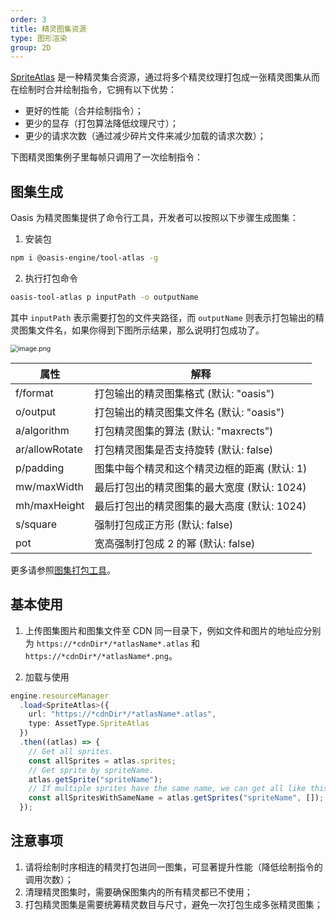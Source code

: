 ```yaml
---
order: 3
title: 精灵图集资源
type: 图形渲染
group: 2D
---
```


[SpriteAtlas](${api}core/SpriteAtlas) 是一种精灵集合资源，通过将多个精灵纹理打包成一张精灵图集从而在绘制时合并绘制指令，它拥有以下优势：

- 更好的性能（合并绘制指令）；
- 更少的显存（打包算法降低纹理尺寸）；
- 更少的请求次数（通过减少碎片文件来减少加载的请求次数）；

下图精灵图集例子里每帧只调用了一次绘制指令：

<playground src="sprite-atlas.ts"></playground>

## 图集生成

Oasis 为精灵图集提供了命令行工具，开发者可以按照以下步骤生成图集：

1. 安装包

```bash
npm i @oasis-engine/tool-atlas -g
```

2. 执行打包命令

```bash
oasis-tool-atlas p inputPath -o outputName
```

其中 `inputPath` 表示需要打包的文件夹路径，而 `outputName` 则表示打包输出的精灵图集文件名，如果你得到下图所示结果，那么说明打包成功了。

<img src="https://gw.alipayobjects.com/mdn/rms_7c464e/afts/img/A*UhLBRpt9SwAAAAAAAAAAAAAAARQnAQ" alt="image.png" style="zoom:75%;" />

| 属性           | 解释                                         |
| -------------- | -------------------------------------------- |
| f/format       | 打包输出的精灵图集格式 (默认: "oasis")       |
| o/output       | 打包输出的精灵图集文件名 (默认: "oasis")     |
| a/algorithm    | 打包精灵图集的算法 (默认: "maxrects")        |
| ar/allowRotate | 打包精灵图集是否支持旋转 (默认: false)       |
| p/padding      | 图集中每个精灵和这个精灵边框的距离 (默认: 1) |
| mw/maxWidth    | 最后打包出的精灵图集的最大宽度 (默认: 1024)  |
| mh/maxHeight   | 最后打包出的精灵图集的最大高度 (默认: 1024)  |
| s/square       | 强制打包成正方形 (默认: false)               |
| pot            | 宽高强制打包成 2 的幂 (默认: false)          |

更多请参照[图集打包工具](https://github.com/oasis-engine/tool-atlas/edit/main/README.md)。

## 基本使用

1. 上传图集图片和图集文件至 CDN 同一目录下，例如文件和图片的地址应分别为 `https://*cdnDir*/*atlasName*.atlas` 和 `https://*cdnDir*/*atlasName*.png`。

2. 加载与使用

```typescript
engine.resourceManager
  .load<SpriteAtlas>({
    url: "https://*cdnDir*/*atlasName*.atlas",
    type: AssetType.SpriteAtlas
  })
  .then((atlas) => {
    // Get all sprites.
    const allSprites = atlas.sprites;
    // Get sprite by spriteName.
    atlas.getSprite("spriteName");
    // If multiple sprites have the same name, we can get all like this.
    const allSpritesWithSameName = atlas.getSprites("spriteName", []);
  });
```

## 注意事项

1. 请将绘制时序相连的精灵打包进同一图集，可显著提升性能（降低绘制指令的调用次数）；
2. 清理精灵图集时，需要确保图集内的所有精灵都已不使用；
3. 打包精灵图集是需要统筹精灵数目与尺寸，避免一次打包生成多张精灵图集；
